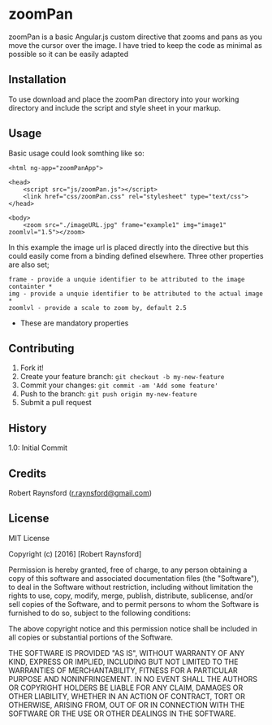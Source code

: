# zoomPan

zoomPan is a basic Angular.js custom directive that zooms and pans as you move the cursor over the image. I have tried to keep the code as minimal as possible so it can be easily adapted

## Installation

To use download and place the zoomPan directory into your working directory and include the script and style sheet in your markup.

## Usage

Basic usage could look somthing like so:
```http
<html ng-app="zoomPanApp">

<head>
	<script src="js/zoomPan.js"></script>
	<link href="css/zoomPan.css" rel="stylesheet" type="text/css">
</head>

<body>
	<zoom src="./imageURL.jpg" frame="example1" img="image1" zoomlvl="1.5"></zoom>
```
In this example the image url is placed directly into the directive but this could easily come from a binding defined elsewhere. 
Three other properties are also set;

    frame - provide a unquie identifier to be attributed to the image containter *
    img - provide a unquie identifier to be attributed to the actual image *
    zoomlvl - provide a scale to zoom by, default 2.5

* These are mandatory properties 

## Contributing

1. Fork it!
2. Create your feature branch: `git checkout -b my-new-feature`
3. Commit your changes: `git commit -am 'Add some feature'`
4. Push to the branch: `git push origin my-new-feature`
5. Submit a pull request

## History

1.0: Initial Commit

## Credits

Robert Raynsford (r.raynsford@gmail.com)

## License

MIT License

Copyright (c) [2016] [Robert Raynsford]

Permission is hereby granted, free of charge, to any person obtaining a copy
of this software and associated documentation files (the "Software"), to deal
in the Software without restriction, including without limitation the rights
to use, copy, modify, merge, publish, distribute, sublicense, and/or sell
copies of the Software, and to permit persons to whom the Software is
furnished to do so, subject to the following conditions:

The above copyright notice and this permission notice shall be included in all
copies or substantial portions of the Software.

THE SOFTWARE IS PROVIDED "AS IS", WITHOUT WARRANTY OF ANY KIND, EXPRESS OR
IMPLIED, INCLUDING BUT NOT LIMITED TO THE WARRANTIES OF MERCHANTABILITY,
FITNESS FOR A PARTICULAR PURPOSE AND NONINFRINGEMENT. IN NO EVENT SHALL THE
AUTHORS OR COPYRIGHT HOLDERS BE LIABLE FOR ANY CLAIM, DAMAGES OR OTHER
LIABILITY, WHETHER IN AN ACTION OF CONTRACT, TORT OR OTHERWISE, ARISING FROM,
OUT OF OR IN CONNECTION WITH THE SOFTWARE OR THE USE OR OTHER DEALINGS IN THE
SOFTWARE.
